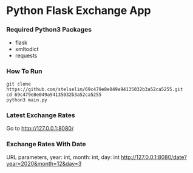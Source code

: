 # Python Flask Exchange App

### Required Python3 Packages
* flask
* xmltodict 
* requests



### How To Run 
```Console
git clone https://github.com/stelselim/69c479e8e049a94135032b3a52ca5255.git
cd 69c479e8e049a94135032b3a52ca5255
python3 main.py
```

### Latest Exchange Rates
Go to http://127.0.0.1:8080/

### Exchange Rates With Date
URL parameters, year: int, month: int, day: int 
http://127.0.0.1:8080/date?year=2020&month=12&day=3
